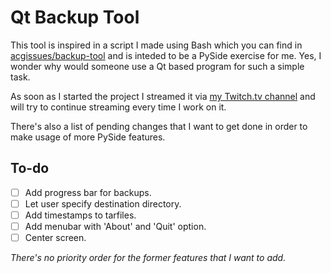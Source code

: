 # Qt Backup Tool

This tool is inspired in a script I made using Bash which you can find in
[acgissues/backup-tool](https://github.com/acgissues/backup-tool) and is inteded
to be a PySide exercise for me. Yes, I wonder why would someone use a Qt based
program for such a simple task.

As soon as I started the project I streamed it via [my Twitch.tv
channel](https://twitch.tv/acgissues) and will try to continue streaming every
time I work on it.

There's also a list of pending changes that I want to get done in order to make
usage of more PySide features.

## To-do

- [  ] Add progress bar for backups.
- [  ] Let user specify destination directory.
- [  ] Add timestamps to tarfiles.
- [  ] Add menubar with 'About' and 'Quit' option.
- [  ] Center screen.

_There's no priority order for the former features that I want to add._
